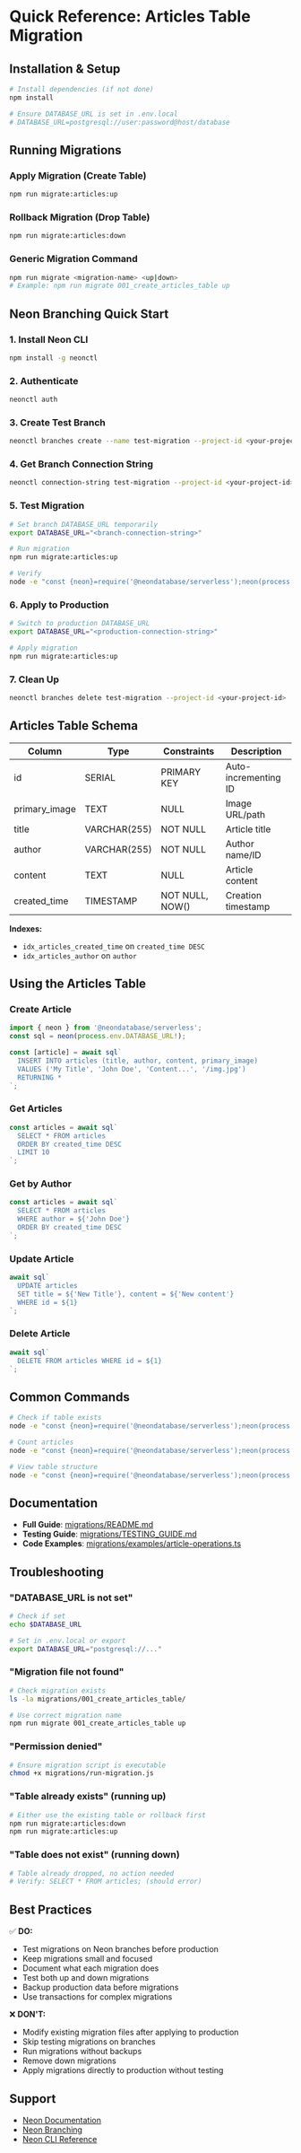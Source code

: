 # Quick Reference: Articles Table Migration

## Installation & Setup

```bash
# Install dependencies (if not done)
npm install

# Ensure DATABASE_URL is set in .env.local
# DATABASE_URL=postgresql://user:password@host/database
```

## Running Migrations

### Apply Migration (Create Table)
```bash
npm run migrate:articles:up
```

### Rollback Migration (Drop Table)
```bash
npm run migrate:articles:down
```

### Generic Migration Command
```bash
npm run migrate <migration-name> <up|down>
# Example: npm run migrate 001_create_articles_table up
```

## Neon Branching Quick Start

### 1. Install Neon CLI
```bash
npm install -g neonctl
```

### 2. Authenticate
```bash
neonctl auth
```

### 3. Create Test Branch
```bash
neonctl branches create --name test-migration --project-id <your-project-id>
```

### 4. Get Branch Connection String
```bash
neonctl connection-string test-migration --project-id <your-project-id>
```

### 5. Test Migration
```bash
# Set branch DATABASE_URL temporarily
export DATABASE_URL="<branch-connection-string>"

# Run migration
npm run migrate:articles:up

# Verify
node -e "const {neon}=require('@neondatabase/serverless');neon(process.env.DATABASE_URL)\`SELECT * FROM information_schema.columns WHERE table_name='articles'\`.then(console.table)"
```

### 6. Apply to Production
```bash
# Switch to production DATABASE_URL
export DATABASE_URL="<production-connection-string>"

# Apply migration
npm run migrate:articles:up
```

### 7. Clean Up
```bash
neonctl branches delete test-migration --project-id <your-project-id>
```

## Articles Table Schema

| Column         | Type          | Constraints      | Description                    |
|----------------|---------------|------------------|--------------------------------|
| id             | SERIAL        | PRIMARY KEY      | Auto-incrementing ID           |
| primary_image  | TEXT          | NULL             | Image URL/path                 |
| title          | VARCHAR(255)  | NOT NULL         | Article title                  |
| author         | VARCHAR(255)  | NOT NULL         | Author name/ID                 |
| content        | TEXT          | NULL             | Article content                |
| created_time   | TIMESTAMP     | NOT NULL, NOW()  | Creation timestamp             |

**Indexes:**
- `idx_articles_created_time` on `created_time DESC`
- `idx_articles_author` on `author`

## Using the Articles Table

### Create Article
```typescript
import { neon } from '@neondatabase/serverless';
const sql = neon(process.env.DATABASE_URL!);

const [article] = await sql`
  INSERT INTO articles (title, author, content, primary_image)
  VALUES ('My Title', 'John Doe', 'Content...', '/img.jpg')
  RETURNING *
`;
```

### Get Articles
```typescript
const articles = await sql`
  SELECT * FROM articles 
  ORDER BY created_time DESC 
  LIMIT 10
`;
```

### Get by Author
```typescript
const articles = await sql`
  SELECT * FROM articles 
  WHERE author = ${'John Doe'}
  ORDER BY created_time DESC
`;
```

### Update Article
```typescript
await sql`
  UPDATE articles 
  SET title = ${'New Title'}, content = ${'New content'}
  WHERE id = ${1}
`;
```

### Delete Article
```typescript
await sql`
  DELETE FROM articles WHERE id = ${1}
`;
```

## Common Commands

```bash
# Check if table exists
node -e "const {neon}=require('@neondatabase/serverless');neon(process.env.DATABASE_URL)\`SELECT EXISTS (SELECT FROM information_schema.tables WHERE table_name='articles')\`.then(r=>console.log('Table exists:',r[0].exists))"

# Count articles
node -e "const {neon}=require('@neondatabase/serverless');neon(process.env.DATABASE_URL)\`SELECT COUNT(*) FROM articles\`.then(r=>console.log('Articles:',r[0].count))"

# View table structure
node -e "const {neon}=require('@neondatabase/serverless');neon(process.env.DATABASE_URL)\`SELECT column_name,data_type,is_nullable FROM information_schema.columns WHERE table_name='articles' ORDER BY ordinal_position\`.then(console.table)"
```

## Documentation

- **Full Guide**: [migrations/README.md](./README.md)
- **Testing Guide**: [migrations/TESTING_GUIDE.md](./TESTING_GUIDE.md)
- **Code Examples**: [migrations/examples/article-operations.ts](./examples/article-operations.ts)

## Troubleshooting

### "DATABASE_URL is not set"
```bash
# Check if set
echo $DATABASE_URL

# Set in .env.local or export
export DATABASE_URL="postgresql://..."
```

### "Migration file not found"
```bash
# Check migration exists
ls -la migrations/001_create_articles_table/

# Use correct migration name
npm run migrate 001_create_articles_table up
```

### "Permission denied"
```bash
# Ensure migration script is executable
chmod +x migrations/run-migration.js
```

### "Table already exists" (running up)
```bash
# Either use the existing table or rollback first
npm run migrate:articles:down
npm run migrate:articles:up
```

### "Table does not exist" (running down)
```bash
# Table already dropped, no action needed
# Verify: SELECT * FROM articles; (should error)
```

## Best Practices

✅ **DO:**
- Test migrations on Neon branches before production
- Keep migrations small and focused
- Document what each migration does
- Test both up and down migrations
- Backup production data before migrations
- Use transactions for complex migrations

❌ **DON'T:**
- Modify existing migration files after applying to production
- Skip testing migrations on branches
- Run migrations without backups
- Remove down migrations
- Apply migrations directly to production without testing

## Support

- [Neon Documentation](https://neon.tech/docs)
- [Neon Branching](https://neon.tech/docs/guides/branching)
- [Neon CLI Reference](https://neon.tech/docs/reference/cli-reference)

